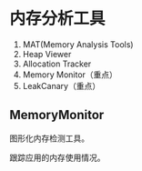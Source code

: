 # 内存分析工具

1. MAT(Memory Analysis Tools)
2. Heap Viewer
3. Allocation Tracker
4. Memory Monitor（重点）
5. LeakCanary（重点）

## MemoryMonitor

图形化内存检测工具。

跟踪应用的内存使用情况。



